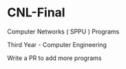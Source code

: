 # CNL-Final
 Computer Networks ( SPPU ) Programs

Third Year - Computer Engineering

Write a PR to add more programs

